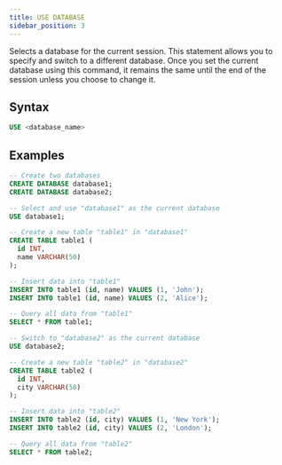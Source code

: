 ```yaml
---
title: USE DATABASE
sidebar_position: 3
---
```


Selects a database for the current session. This statement allows you to specify and switch to a different database. Once you set the current database using this command, it remains the same until the end of the session unless you choose to change it.

## Syntax

```sql
USE <database_name>
```

## Examples

```sql
-- Create two databases
CREATE DATABASE database1;
CREATE DATABASE database2;

-- Select and use "database1" as the current database
USE database1;

-- Create a new table "table1" in "database1"
CREATE TABLE table1 (
  id INT,
  name VARCHAR(50)
);

-- Insert data into "table1"
INSERT INTO table1 (id, name) VALUES (1, 'John');
INSERT INTO table1 (id, name) VALUES (2, 'Alice');

-- Query all data from "table1"
SELECT * FROM table1;

-- Switch to "database2" as the current database
USE database2;

-- Create a new table "table2" in "database2"
CREATE TABLE table2 (
  id INT,
  city VARCHAR(50)
);

-- Insert data into "table2"
INSERT INTO table2 (id, city) VALUES (1, 'New York');
INSERT INTO table2 (id, city) VALUES (2, 'London');

-- Query all data from "table2"
SELECT * FROM table2;
```